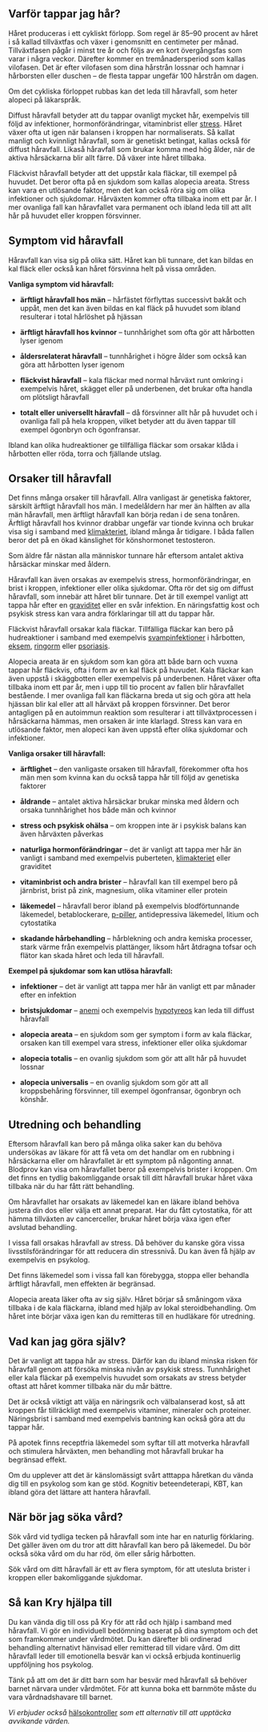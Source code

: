 Varför tappar jag hår?
----------------------

Håret produceras i ett cykliskt förlopp. Som regel är 85–90 procent av håret i så kallad tillväxtfas och växer i genomsnitt en centimeter per månad. Tillväxtfasen pågår i minst tre år och följs av en kort övergångsfas som varar i några veckor. Därefter kommer en tremånadersperiod som kallas vilofasen. Det är efter vilofasen som dina hårstrån lossnar och hamnar i hårborsten eller duschen – de flesta tappar ungefär 100 hårstrån om dagen.

Om det cykliska förloppet rubbas kan det leda till håravfall, som heter alopeci på läkarspråk.

Diffust håravfall betyder att du tappar ovanligt mycket hår, exempelvis till följd av infektioner, hormonförändringar, vitaminbrist eller [stress](https://www.kry.se/fakta/psykiatri-och-psykologi/stress/ "stress"). Håret växer ofta ut igen när balansen i kroppen har normaliserats. Så kallat manligt och kvinnligt håravfall, som är genetiskt betingat, kallas också för diffust håravfall. Likaså håravfall som brukar komma med hög ålder, när de aktiva hårsäckarna blir allt färre. Då växer inte håret tillbaka.

Fläckvist håravfall betyder att det uppstår kala fläckar, till exempel på huvudet. Det beror ofta på en sjukdom som kallas alopecia areata. Stress kan vara en utlösande faktor, men det kan också röra sig om olika infektioner och sjukdomar. Hårväxten kommer ofta tillbaka inom ett par år. I mer ovanliga fall kan håravfallet vara permanent och ibland leda till att allt hår på huvudet eller kroppen försvinner.

Symptom vid håravfall
---------------------

Håravfall kan visa sig på olika sätt. Håret kan bli tunnare, det kan bildas en kal fläck eller också kan håret försvinna helt på vissa områden.

**Vanliga symptom vid håravfall:**

*   **ärftligt håravfall hos män** – hårfästet förflyttas successivt bakåt och uppåt, men det kan även bildas en kal fläck på huvudet som ibland resulterar i total hårlöshet på hjässan
    
*   **ärftligt håravfall hos kvinnor** – tunnhårighet som ofta gör att hårbotten lyser igenom
    
*   **åldersrelaterat håravfall** – tunnhårighet i högre ålder som också kan göra att hårbotten lyser igenom
    
*   **fläckvist håravfall** – kala fläckar med normal hårväxt runt omkring i exempelvis håret, skägget eller på underbenen, det brukar ofta handla om plötsligt håravfall
    
*   **totalt eller universellt håravfall** – då försvinner allt hår på huvudet och i ovanliga fall på hela kroppen, vilket betyder att du även tappar till exempel ögonbryn och ögonfransar.
    

Ibland kan olika hudreaktioner ge tillfälliga fläckar som orsakar klåda i hårbotten eller röda, torra och fjällande utslag.

Orsaker till håravfall
----------------------

Det finns många orsaker till håravfall. Allra vanligast är genetiska faktorer, särskilt ärftligt håravfall hos män. I medelåldern har mer än hälften av alla män håravfall, men ärftligt håravfall kan börja redan i de sena tonåren. Ärftligt håravfall hos kvinnor drabbar ungefär var tionde kvinna och brukar visa sig i samband med [klimakteriet](https://www.kry.se/fakta/klimakteriet/ "klimakteriet"), ibland många år tidigare. I båda fallen beror det på en ökad känslighet för könshormonet testosteron.

Som äldre får nästan alla människor tunnare hår eftersom antalet aktiva hårsäckar minskar med åldern.

Håravfall kan även orsakas av exempelvis stress, hormonförändringar, en brist i kroppen, infektioner eller olika sjukdomar. Ofta rör det sig om diffust håravfall, som innebär att håret blir tunnare. Det är till exempel vanligt att tappa hår efter en [graviditet](https://www.kry.se/fakta/graviditet/ "graviditet") eller en svår infektion. En näringsfattig kost och psykisk stress kan vara andra förklaringar till att du tappar hår.

Fläckvist håravfall orsakar kala fläckar. Tillfälliga fläckar kan bero på hudreaktioner i samband med exempelvis [svampinfektioner](https://www.kry.se/fakta/infektioner/svampinfektioner/ "svampinfektioner") i hårbotten, [eksem](https://www.kry.se/fakta/eksem/ "eksem"), [ringorm](https://www.kry.se/fakta/ringorm/ "ringorm") eller [psoriasis](https://www.kry.se/fakta/psoriasis/ "psoriasis").

Alopecia areata är en sjukdom som kan göra att både barn och vuxna tappar hår fläckvis, ofta i form av en kal fläck på huvudet. Kala fläckar kan även uppstå i skäggbotten eller exempelvis på underbenen. Håret växer ofta tillbaka inom ett par år, men i upp till tio procent av fallen blir håravfallet bestående. I mer ovanliga fall kan fläckarna breda ut sig och göra att hela hjässan blir kal eller att all hårväxt på kroppen försvinner. Det beror antagligen på en autoimmun reaktion som resulterar i att tillväxtprocessen i hårsäckarna hämmas, men orsaken är inte klarlagd. Stress kan vara en utlösande faktor, men alopeci kan även uppstå efter olika sjukdomar och infektioner.

**Vanliga orsaker till håravfall:**

*   **ärftlighet** – den vanligaste orsaken till håravfall, förekommer ofta hos män men som kvinna kan du också tappa hår till följd av genetiska faktorer
    
*   **åldrande** – antalet aktiva hårsäckar brukar minska med åldern och orsaka tunnhårighet hos både män och kvinnor
    
*   **stress och psykisk ohälsa** – om kroppen inte är i psykisk balans kan även hårväxten påverkas
    
*   **naturliga hormonförändringar** – det är vanligt att tappa mer hår än vanligt i samband med exempelvis puberteten, [klimakteriet](https://www.kry.se/fakta/gynekologi/klimakteriet/ "klimakteriet") eller graviditet
    
*   **vitaminbrist och andra brister** – håravfall kan till exempel bero på järnbrist, brist på zink, magnesium, olika vitaminer eller protein
    
*   **läkemedel** – håravfall beror ibland på exempelvis blodförtunnande läkemedel, betablockerare, [p-piller](https://www.kry.se/fakta/p-piller/ "p-piller"), antidepressiva läkemedel, litium och cytostatika
    
*   **skadande hårbehandling** – hårblekning och andra kemiska processer, stark värme från exempelvis plattänger, liksom hårt åtdragna tofsar och flätor kan skada håret och leda till håravfall.
    

**Exempel på sjukdomar som kan utlösa håravfall:**

*   **infektioner** – det är vanligt att tappa mer hår än vanligt ett par månader efter en infektion
    
*   **bristsjukdomar** – [anemi](https://www.kry.se/fakta/anemi/ "anemi") och exempelvis [hypotyreos](https://www.kry.se/fakta/hypotyreos/ "hypotyreos") kan leda till diffust håravfall
    
*   **alopecia areata** – en sjukdom som ger symptom i form av kala fläckar, orsaken kan till exempel vara stress, infektioner eller olika sjukdomar
    
*   **alopecia totalis** – en ovanlig sjukdom som gör att allt hår på huvudet lossnar
    
*   **alopecia universalis** – en ovanlig sjukdom som gör att all kroppsbehåring försvinner, till exempel ögonfransar, ögonbryn och könshår.
    

Utredning och behandling
------------------------

Eftersom håravfall kan bero på många olika saker kan du behöva undersökas av läkare för att få veta om det handlar om en rubbning i hårsäckarna eller om håravfallet är ett symptom på någonting annat. Blodprov kan visa om håravfallet beror på exempelvis brister i kroppen. Om det finns en tydlig bakomliggande orsak till ditt håravfall brukar håret växa tillbaka när du har fått rätt behandling.

Om håravfallet har orsakats av läkemedel kan en läkare ibland behöva justera din dos eller välja ett annat preparat. Har du fått cytostatika, för att hämma tillväxten av cancerceller, brukar håret börja växa igen efter avslutad behandling.

I vissa fall orsakas håravfall av stress. Då behöver du kanske göra vissa livsstilsförändringar för att reducera din stressnivå. Du kan även få hjälp av exempelvis en psykolog.

Det finns läkemedel som i vissa fall kan förebygga, stoppa eller behandla ärftligt håravfall, men effekten är begränsad.

Alopecia areata läker ofta av sig själv. Håret börjar så småningom växa tillbaka i de kala fläckarna, ibland med hjälp av lokal steroidbehandling. Om håret inte börjar växa igen kan du remitteras till en hudläkare för utredning.

Vad kan jag göra själv?
-----------------------

Det är vanligt att tappa hår av stress. Därför kan du ibland minska risken för håravfall genom att försöka minska nivån av psykisk stress. Tunnhårighet eller kala fläckar på exempelvis huvudet som orsakats av stress betyder oftast att håret kommer tillbaka när du mår bättre.

Det är också viktigt att välja en näringsrik och välbalanserad kost, så att kroppen får tillräckligt med exempelvis vitaminer, mineraler och proteiner. Näringsbrist i samband med exempelvis bantning kan också göra att du tappar hår.

På apotek finns receptfria läkemedel som syftar till att motverka håravfall och stimulera hårväxten, men behandling mot håravfall brukar ha begränsad effekt.

Om du upplever att det är känslomässigt svårt atttappa håretkan du vända dig till en psykolog som kan ge stöd. Kognitiv beteendeterapi, KBT, kan ibland göra det lättare att hantera håravfall.

När bör jag söka vård?
----------------------

Sök vård vid tydliga tecken på håravfall som inte har en naturlig förklaring. Det gäller även om du tror att ditt håravfall kan bero på läkemedel. Du bör också söka vård om du har röd, öm eller sårig hårbotten.

Sök vård om ditt håravfall är ett av flera symptom, för att utesluta brister i kroppen eller bakomliggande sjukdomar.

Så kan Kry hjälpa till
----------------------

Du kan vända dig till oss på Kry för att råd och hjälp i samband med håravfall. Vi gör en individuell bedömning baserat på dina symptom och det som framkommer under vårdmötet. Du kan därefter bli ordinerad behandling alternativt hänvisad eller remitterad till vidare vård. Om ditt håravfall leder till emotionella besvär kan vi också erbjuda kontinuerlig uppföljning hos psykolog.

Tänk på att om det är ditt barn som har besvär med håravfall så behöver barnet närvara under vårdmötet. För att kunna boka ett barnmöte måste du vara vårdnadshavare till barnet.

_Vi erbjuder också_ [hälsokontroller](https://www.kry.se/halsokontroll/ "halsokontroller") _som ett alternativ till att upptäcka avvikande värden._